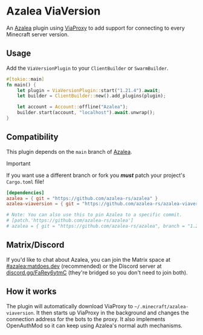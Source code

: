 # Azalea ViaVersion

An [Azalea] plugin using [ViaProxy] to add support for connecting to every Minecraft server version.

## Usage

Add the `ViaVersionPlugin` to your `ClientBuilder` or `SwarmBuilder`.

```rust
#[tokio::main]
fn main() {
    let plugin = ViaVersionPlugin::start("1.21.4").await;
    let builder = ClientBuilder::new().add_plugins(plugin);

    let account = Account::offline("Azalea");
    builder.start(account, "localhost").await.unwrap();
}
```

## Compatibility

This plugin depends on the `main` branch of [Azalea].

> [!IMPORTANT]
> If you want use a different branch or fork you ***must*** patch your project's `Cargo.toml` file!

```toml
[dependencies]
azalea = { git = "https://github.com/azalea-rs/azalea" }
azalea-viaversion = { git = "https://github.com/azalea-rs/azalea-viaversion" }

# Note: You can also use this to pin Azalea to a specific commit.
# [patch.'https://github.com/azalea-rs/azalea']
# azalea = { git = "https://github.com/azalea-rs/azalea", branch = "1.21.4" }
```

## Matrix/Discord

If you'd like to chat about Azalea, you can join the Matrix space at [#azalea:matdoes.dev](https://matrix.to/#/#azalea:matdoes.dev) (recommended) or the Discord server at [discord.gg/FaRey6ytmC](https://discord.gg/FaRey6ytmC) (they're bridged so you don't need to join both).

## How it works

The plugin will automatically download ViaProxy to `~/.minecraft/azalea-viaversion`. It then starts up ViaProxy in the
background and changes the connection address for the bots to the proxy. It also implements OpenAuthMod so it can keep
using Azalea's normal auth mechanisms.

[Azalea]: https://github.com/azalea-rs/azalea
[ViaProxy]: https://github.com/ViaVersion/ViaProxy
